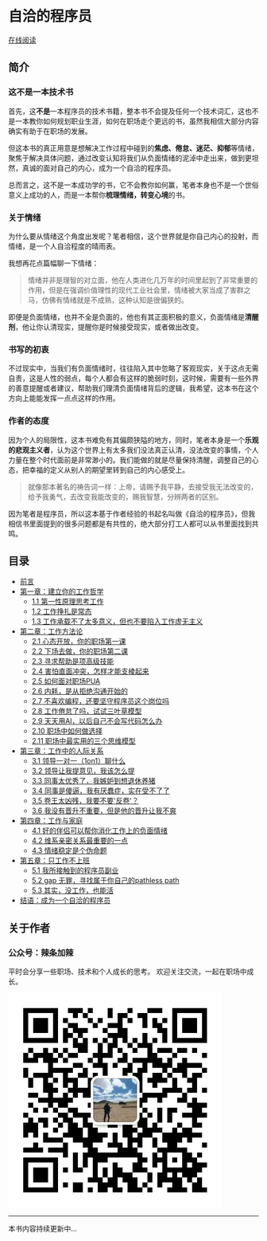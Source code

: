 # 自洽的程序员

[在线阅读](https://self-consistent-coder.readthedocs.io/zh-cn/latest/)

## 简介

### 这不是一本技术书
首先，这**不是**一本程序员的技术书籍，整本书不会提及任何一个技术词汇，这也不是一本教你如何规划职业生涯，如何在职场走个更远的书，虽然我相信大部分内容确实有助于在职场的发展。

但这本书的真正用意是想解决工作过程中碰到的**焦虑、倦怠、迷茫、抑郁**等情绪，聚焦于解决具体问题，通过改变认知将我们从负面情绪的泥淖中走出来，做到更坦然，真诚的面对自己的内心，成为一个自洽的程序员。

总而言之，这不是一本成功学的书，它不会教你如何赢，笔者本身也不是一个世俗意义上成功的人，而是一本帮你**梳理情绪，转变心境**的书。

### 关于情绪
为什么要从情绪这个角度出发呢？笔者相信，这个世界就是你自己内心的投射，而情绪，是一个人自洽程度的晴雨表。

我想再花点篇幅聊一下情绪：
> 情绪并非是理智的对立面，他在人类进化几万年的时间里起到了非常重要的作用，但是在强调价值理性的现代工业社会里，情绪被大家当成了害群之马，仿佛有情绪就是不成熟，这种认知是很偏狭的。

即便是负面情绪，也并不全是负面的，他也有其正面积极的意义，负面情绪是**清醒剂**，他让你认清现实，提醒你是时候接受现实，或者做出改变。

### 书写的初衷
不过现实中，当我们有负面情绪时，往往陷入其中忽略了客观现实，关于这点无需自责，这是人性的弱点，每个人都会有这样的脆弱时刻，这时候，需要有一些外界的善意提醒或者建议，帮助我们理清负面情绪背后的逻辑，我希望，这本书在这个方向上能能发挥一点点这样的作用。

### 作者的态度
因为个人的局限性，这本书难免有其偏颇狭隘的地方，同时，笔者本身是一个**乐观的悲观主义者**，认为这个世界上有太多我们没法真正认清，没法改变的事情，个人力量在整个时代面前是非常渺小的。我们能做的就是尽量保持清醒，调整自己的心态，把幸福的定义从别人的期望里转到自己的内心感受上。

> 就像那本著名的祷告词一样：上帝，请赐予我平静，去接受我无法改变的，给予我勇气，去改变我能改变的，赐我智慧，分辨两者的区别。

因为笔者是程序员，所以这本基于作者经验的书起名叫做《自洽的程序员》，但我相信书里面提到的很多问题都是有共性的，绝大部分打工人都可以从书里面找到共鸣。

## 目录

* [前言](./docs/preface/index.md)
* [第一章：建立你的工作哲学](./docs/chapter1/index.md)
  * [1.1 第一性原理思考工作](./docs/chapter1/section1.md)
  * [1.2 工作挣扎是常态](./docs/chapter1/section2.md)
  * [1.3 工作承载不了太多意义，但也不要陷入工作虚无主义](./docs/chapter1/section3.md)
* [第二章：工作方法论](./docs/chapter2/index.md)  
  * [2.1 心态开放，你的职场第一课](./docs/chapter2/section1.md)
  * [2.2 下场去做，你的职场第二课](./docs/chapter2/section2.md)
  * [2.3 寻求帮助是项高级技能](./docs/chapter2/section3.md)
  * [2.4 害怕直面冲突，怎样才能支棱起来](./docs/chapter2/section4.md)
  * [2.5 如何面对职场PUA](./docs/chapter2/section5.md)
  * [2.6 内耗，是从拒绝沟通开始的](./docs/chapter2/section6.md)
  * [2.7 不喜欢编程，还要坚守程序员这个岗位吗](./docs/chapter2/section7.md)
  * [2.8 工作倦怠了吗，试试三叶草模型](./docs/chapter2/section8.md)
  * [2.9 天天用AI，以后自己不会写代码怎么办](./docs/chapter2/section9.md)
  * [2.10 职场中如何做选择](./docs/chapter2/section10.md)
  * [2.11 职场中最实用的三个思维模型](./docs/chapter2/section11.md)
* [第三章：工作中的人际关系 ](./docs/chapter3/index.md)
  * [3.1 领导一对一（1on1）聊什么](./docs/chapter3/section1.md)
  * [3.2 领导让我提意见，我该怎么提](./docs/chapter3/section2.md)
  * [3.3 同事太优秀了，我嫉妒到想退休养猪](./docs/chapter3/section3.md)
  * [3.4 同事是傻逼，我有厌蠢症，实在受不了了](./docs/chapter3/section4.md)
  * [3.5 卷王太凶残，我要不要'反卷'？](./docs/chapter3/section5.md)
  * [3.6 我没有晋升不重要，但是他的晋升让我不爽](./docs/chapter3/section6.md)
* [第四章：工作与家庭](./docs/chapter4/index.md)
  * [4.1 好的伴侣可以帮你消化工作上的负面情绪](./docs/chapter4/section1.md)
  * [4.2 维系亲密关系最重要的一点](./docs/chapter4/section2.md)
  * [4.3 情绪稳定是个伪命题](./docs/chapter4/section3.md)
* [第五章：只工作不上班](./docs/chapter5/index.md)
  * [5.1 我所接触到的程序员副业](./docs/chapter5/section1.md)
  * [5.2 gap 无罪，寻找属于你自己的pathless path](./docs/chapter5/section2.md)
  * [5.3 其实，没工作，也能活](./docs/chapter5/section3.md)
* [结语：成为一个自洽的程序员](./docs/epilogue.md) 

## 关于作者

### 公众号：辣条加辣
平时会分享一些职场、技术和个人成长的思考。
欢迎关注交流，一起在职场中成长。

![公众号二维码](./docs/assets/images/qrcode.jpg)

---
本书内容持续更新中...
